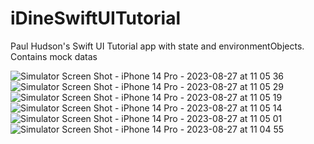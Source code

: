 # iDineSwiftUITutorial
Paul Hudson's Swift UI Tutorial app with state and environmentObjects. 
Contains mock datas

![Simulator Screen Shot - iPhone 14 Pro - 2023-08-27 at 11 05 36](https://github.com/umutbariscoskun/iDineSwiftUITutorial/assets/45595606/5bb804bd-5a0e-4fe6-a313-55202ae4da23)
![Simulator Screen Shot - iPhone 14 Pro - 2023-08-27 at 11 05 29](https://github.com/umutbariscoskun/iDineSwiftUITutorial/assets/45595606/9f5d90e6-fa0d-4cb6-b658-13f4a2fa332e)
![Simulator Screen Shot - iPhone 14 Pro - 2023-08-27 at 11 05 19](https://github.com/umutbariscoskun/iDineSwiftUITutorial/assets/45595606/31f9dae3-fa32-4c2f-b94d-25d915d8e55b)
![Simulator Screen Shot - iPhone 14 Pro - 2023-08-27 at 11 05 14](https://github.com/umutbariscoskun/iDineSwiftUITutorial/assets/45595606/2a76c02d-f067-42e3-9d8e-93cc3a4e27b3)
![Simulator Screen Shot - iPhone 14 Pro - 2023-08-27 at 11 05 01](https://github.com/umutbariscoskun/iDineSwiftUITutorial/assets/45595606/5abbe2ff-24ec-452a-b8c6-a8e3fddeb525)
![Simulator Screen Shot - iPhone 14 Pro - 2023-08-27 at 11 04 55](https://github.com/umutbariscoskun/iDineSwiftUITutorial/assets/45595606/8af37fcc-45f3-436d-a62c-2e7b6bfadb66)

